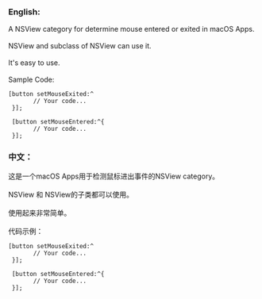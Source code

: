 ### English:
A NSView category for determine mouse entered or exited in macOS Apps.
<br />
<br />
NSView and subclass of NSView can use it.
<br />
<br />
It's easy to use.
<br />
<br />
Sample Code:

```Obeject-C
[button setMouseExited:^
       // Your code...
 }];

 [button setMouseEntered:^{
       // Your code...
 }];
 ```
 
 ### 中文：
这是一个macOS Apps用于检测鼠标进出事件的NSView category。
<br />
<br />
NSView 和 NSView的子类都可以使用。
<br />
<br />
使用起来非常简单。
<br />
<br />
代码示例：

```Obeject-C
[button setMouseExited:^
       // Your code...
 }];

 [button setMouseEntered:^{
       // Your code...
 }];
 ```
<br />
